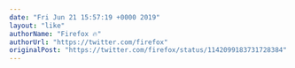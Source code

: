 ```yaml
---
date: "Fri Jun 21 15:57:19 +0000 2019"
layout: "like"
authorName: "Firefox 🔥"
authorUrl: "https://twitter.com/firefox"
originalPost: "https://twitter.com/firefox/status/1142099183731728384"
---
```

